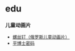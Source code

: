 # edu

### 儿童动画片
- [螺丝钉（俄罗斯儿童动画片）](https://www.bilibili.com/video/BV1VW411G7ez/)
- [平博士密码](https://www.youku.com/show_page/id_z2cefbfbd341fefbfbdef)
